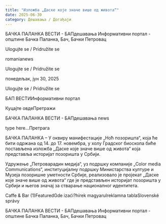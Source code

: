 ```yaml
---
title: "Изложба „Даске које значе више од живота“"
date: 2025-06-30
category: Дешавања / Догађаји
---
```


БАЧКА ПАЛАНКА ВЕСТИ - БАПдешавања Информативни портал - општине Бачка Паланка, Бач, Бачки Петровац

Ulogujte se / Pridružite se

romanianews

Ulogujte se / Pridružite se

понедељак, јун 30, 2025

Ulogujte se / Pridružite se

БАП ВЕСТИИнформативни портал

Куцајте овдеПретражи

БАЧКА ПАЛАНКА ВЕСТИ - БАПдешавања news

type here...Претрага

БАЧКА ПАЛАНКА – У оквиру манифестације „Ноћ позоришта“, која ће бити одржана од 14. до 17. новембра, у холу Градског биоскопа биће постављена изложба „Даске које значе више од живота“ која представља историјат позоришта у Србији.

Удружење „Петроварадин медија“, уз подршку компаније „Color media Communications“, институцијалну подршку Министарства културе и Музеја позоришне уметности Србије, реализовало је пројекат „Даске које значе више од живота“ где је представљен историјат позоришта у Србији и његов значај за стварање националног идентитета.

Caffe & Bar (1)FeaturedGde izaći?hírek magyarulreklamna tablaSlovenské správy

БАЧКА ПАЛАНКА ВЕСТИ - БАПдешавања Информативни портал - општине Бачка Паланка, Бач, Бачки Петровац
